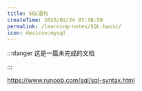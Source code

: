 ```yaml
---
title: SQL语句
createTime: 2025/02/24 07:38:50
permalink: /learning-notes/SQL-basic/
icon: devicon:mysql
---
```

:::danger 这是一篇未完成的文档

:::

https://www.runoob.com/sql/sql-syntax.html